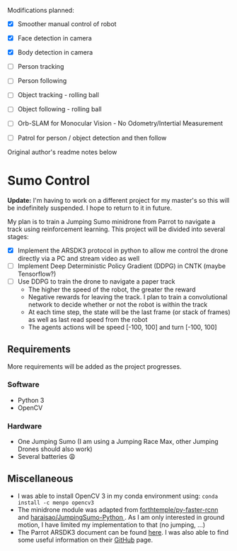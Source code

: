 Modifications planned:
- [x] Smoother manual control of robot
- [x] Face detection in camera
- [x] Body detection in camera
- [ ] Person tracking
- [ ] Person following
- [ ] Object tracking - rolling ball
- [ ] Object following - rolling ball
- [ ] Orb-SLAM for Monocular Vision - No Odometry/Intertial Measurement
- [ ] Patrol for person / object detection and then follow


Original author's readme notes below

# Sumo Control
**Update:** I'm having to work on a different project for my master's so this will be indefinitely suspended. I hope to return to it in future.

My plan is to train a Jumping Sumo minidrone from Parrot to navigate a track using reinforcement learning. This project will be divided into several stages:

- [x] Implement the ARSDK3 protocol in python to allow me control the drone directly via a PC and stream video as well
- [ ] Implement Deep Deterministic Policy Gradient (DDPG) in CNTK (maybe Tensorflow?)
- [ ] Use DDPG to train the drone to navigate a paper track
  - The higher the speed of the robot, the greater the reward
  - Negative rewards for leaving the track. I plan to train a convolutional network to decide whether or not the robot is within the track
  - At each time step, the state will be the last frame (or stack of frames) as well as last read speed from the robot
  - The agents actions will be speed [-100, 100] and turn [-100, 100]


## Requirements
More requirements will be added as the project progresses.

### Software
- Python 3
- OpenCV

### Hardware
- One Jumping Sumo (I am using a Jumping Race Max, other Jumping Drones should also work)
- Several batteries :weary:

## Miscellaneous
- I was able to install OpenCV 3 in my conda environment using: `conda install -c menpo opencv3`
- The minidrone module was adapted from [forthtemple/py-faster-rcnn](https://github.com/forthtemple/py-faster-rcnn) and [haraisao/JumpingSumo-Python
](https://github.com/haraisao/JumpingSumo-Python). As I am only interested in ground motion, I have limited my implementation to that (no jumping, ...)
- The Parrot ARSDK3 document can be found [here](http://developer.parrot.com/docs/bebop/ARSDK_Protocols.pdf). I was also able to find some useful information on their [GitHub](https://github.com/Parrot-Developers) page.
